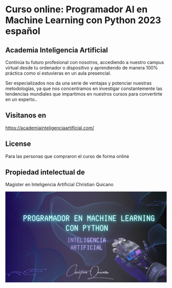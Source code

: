 # Curso online: Programador AI en Machine Learning con Python 2023 español

## Academia Inteligencia Artificial

Continúa tu futuro profesional con nosotros, accediendo a nuestro campus virtual desde tu ordenador o dispositivo y aprendiendo de manera 100% práctica como si estuvieras en un aula presencial.

Ser especializados nos da una serie de ventajas y potenciar nuestras metodologías, ya que nos concentramos en investigar constantemente las tendencias mundiales que impartimos en nuestros cursos para convertirte en un experto..

## Visitanos en

https://academiainteligenciaartificial.com/

## License

Para las personas que compraron el curso de forma online

## Propiedad intelectual de

Magister en Inteligencia Artificial Christian Quicano

![portada_machine_learning](portada_machine_learning.jpg)